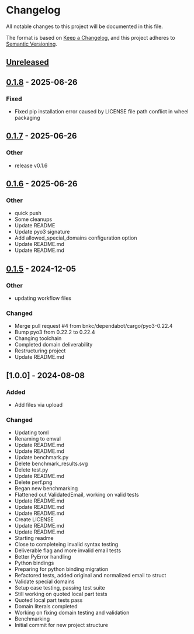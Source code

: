 # Changelog

All notable changes to this project will be documented in this file.

The format is based on [Keep a Changelog](https://keepachangelog.com/en/1.0.0/),
and this project adheres to [Semantic Versioning](https://semver.org/spec/v2.0.0.html).

## [Unreleased]

## [0.1.8](https://github.com/bnkc/emval/compare/v0.1.7...v0.1.8) - 2025-06-26

### Fixed

- Fixed pip installation error caused by LICENSE file path conflict in wheel packaging

## [0.1.7](https://github.com/bnkc/emval/compare/v0.1.6...v0.1.7) - 2025-06-26

### Other

- release v0.1.6

## [0.1.6](https://github.com/bnkc/emval/compare/v0.1.5...v0.1.6) - 2025-06-26

### Other

- quick push
- Some cleanups
- Update README
- Update pyo3 signature
- Add allowed_special_domains configuration option
- Update README.md
- Update README.md

## [0.1.5](https://github.com/bnkc/emval/compare/v0.1.4...v0.1.5) - 2024-12-05

### Other

- updating workflow files

### Changed

- Merge pull request #4 from bnkc/dependabot/cargo/pyo3-0.22.4
- Bump pyo3 from 0.22.2 to 0.22.4
- Changing toolchain
- Completed domain deliverability
- Restructuring project
- Update README.md

## [1.0.0] - 2024-08-08

### Added

- Add files via upload

### Changed

- Updating toml
- Renaming to emval
- Update README.md
- Update README.md
- Update benchmark.py
- Delete benchmark_results.svg
- Delete test.py
- Update README.md
- Delete perf.png
- Began new benchmarking
- Flattened out ValidatedEmail, working on valid tests
- Update README.md
- Update README.md
- Update README.md
- Create LICENSE
- Update README.md
- Update README.md
- Starting readme
- Close to completeing invalid syntax testing
- Deliverable flag and more invalid email tests
- Better PyError handling
- Python bindings
- Preparing for python binding migration
- Refactored tests, added original and normalized email to struct
- Validate special domains
- Setup case testing, passing test suite
- Still working on quoted local part tests
- Quoted local part tests pass
- Domain literals completed
- Working on fixing domain testing and validation
- Benchmarking
- Initial commit for new project structure

[unreleased]: https://github.com/bnkc/emval/compare/v1.0.0..HEAD

<!-- generated by git-cliff -->

